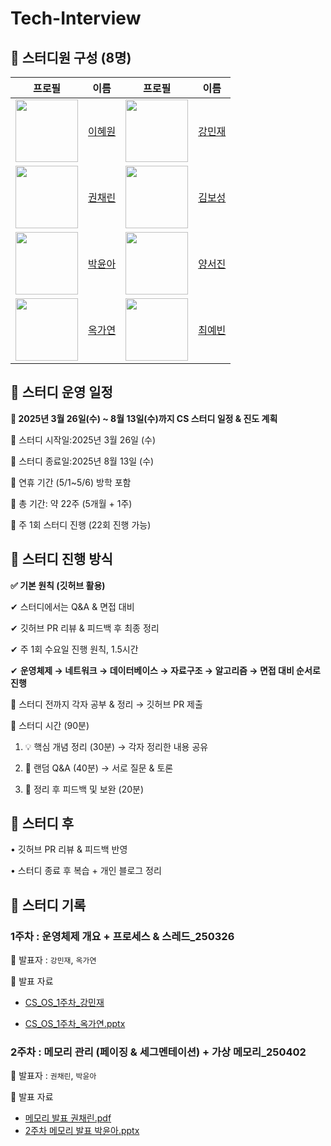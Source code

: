 # Tech-Interview
## 📌 스터디원 구성 (8명)

| 프로필 | 이름 | 프로필 | 이름 |
|--------|------|--------|------|
| <img src="https://avatars.githubusercontent.com/icegosimperson?v=4" width="100"> | [이혜원](https://github.com/icegosimperson) | <img src="https://avatars.githubusercontent.com/minijae011030?v=4" width="100"> | [강민재](https://github.com/minijae011030) |
| <img src="https://avatars.githubusercontent.com/chaelink?v=4" width="100">  | [권채린](https://github.com/chaelink) | <img src="https://avatars.githubusercontent.com/GreenTea0413?v=4" width="100"> | [김보성](https://github.com/GreenTea0413) |
| <img src="https://avatars.githubusercontent.com/0woy?v=4" width="100"> | [박윤아](https://github.com/0woy) | <img src="https://avatars.githubusercontent.com/westjin?v=4" width="100"> | [양서진](https://github.com/westjin) |
| <img src="https://avatars.githubusercontent.com/ockko?v=4" width="100"> | [옥가연](https://github.com/ockko) | <img src="https://avatars.githubusercontent.com/beenvyn?v=4" width="100"> | [최예빈](https://github.com/beenvyn) |
## **📌  스터디 운영 일정**
**🚀 2025년 3월 26일(수) ~ 8월 13일(수)까지 CS 스터디 일정 & 진도 계획**

📅 스터디 시작일:2025년 3월 26일 (수)

📅 스터디 종료일:2025년 8월 13일 (수)


📌 연휴 기간 (5/1~5/6) 방학 포함

📌 총 기간: 약 22주 (5개월 + 1주)

📌 주 1회 스터디 진행 (22회 진행 가능)

## **📌  스터디 진행 방식**

**✅ 기본 원칙 (깃허브 활용)**

✔ 스터디에서는 Q&A & 면접 대비

✔ 깃허브 PR 리뷰 & 피드백 후 최종 정리

✔  주 1회 수요일 진행 원칙, 1.5시간

✔ **운영체제 → 네트워크 → 데이터베이스 → 자료구조 → 알고리즘 → 면접 대비 순서로 진행**

📌 스터디 전까지 각자 공부 & 정리 → 깃허브 PR 제출

📌 스터디 시간 (90분)

1. 💡 핵심 개념 정리 (30분) → 각자 정리한 내용 공유

2. 💬 랜덤 Q&A (40분) → 서로 질문 & 토론

3. 📝 정리 후 피드백 및 보완 (20분)

## 📌 **스터디 후**

• 깃허브 PR 리뷰 & 피드백 반영

• 스터디 종료 후 복습 + 개인 블로그 정리

## 📌 스터디 기록
### 1주차 : 운영체제 개요 + 프로세스 & 스레드_250326
👤 발표자 : `강민재`, `옥가연`

📂 발표 자료 
- [CS_OS_1주차_강민재](https://github.com/KB-CS-Study/Tech-Interview/blob/main/01_OS/1%EC%A3%BC%EC%B0%A8/OS_1%EC%A3%BC%EC%B0%A8_%EA%B0%95%EB%AF%BC%EC%9E%AC.md)

- [CS_OS_1주차_옥가연.pptx](https://github.com/user-attachments/files/19578220/CS_OS_1.pptx)


### 2주차 : 메모리 관리 (페이징 & 세그멘테이션) + 가상 메모리_250402
👤 발표자 : `권채린`, `박윤아`

📂 발표 자료 
- [메모리 발표 권채린.pdf](https://github.com/user-attachments/files/19578215/default.pdf)
- [2주차 메모리 발표 박윤아.pptx](https://github.com/user-attachments/files/19578216/2.pptx)
